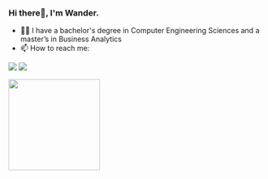 ### Hi there👋, I'm Wander.

- 👨‍🎓 I have a bachelor's degree in Computer Engineering Sciences and a master’s in Business Analytics
- 📫 How to reach me:
<p align="left">
  <a href="mailto:wanderpereirasouza@gmail.com"><img src="https://img.shields.io/badge/-wanderpereirasouza@gmail.com-D14836?style=flat&logo=Gmail&logoColor=white"/></a>
  <a href="https://www.linkedin.com/in/wander-souza-9a96501a4/"><img src="https://img.shields.io/badge/-Wander Souza-0077B5?style=flat&logo=Linkedin&logoColor=white"/></a>
</p>

<p align="left">
  <img height="180em" src="https://github-readme-stats.vercel.app/api/top-langs/?username=SouzaWander&layout=compact&theme=tokyonight&langs_count=10&hide=TeX,HTML,Jupyter%20Notebook,CSS,Prolog,Rich%20Text%20Format"/>
</p>

